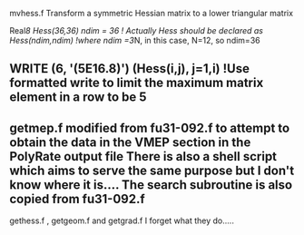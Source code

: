 mvhess.f
Transform a symmetric Hessian matrix to a lower triangular matrix

Real*8 Hess(36,36)
ndim = 36
! Actually Hess should be declared as Hess(ndim,ndim)
!where ndim =3*N, in this case, N=12, so ndim=36

WRITE (6, '(5E16.8)') (Hess(i,j), j=1,i)
!Use formatted write to limit the maximum matrix element in a row to be 5
---------------------------------------------------------------------------------------------------------------------------------
getmep.f
modified from fu31-092.f to attempt to obtain the data in the VMEP section in the PolyRate output file
There is also a shell script which aims to serve the same purpose but I don't know where it is....
The search subroutine is also copied from fu31-092.f
----------------------------------------------------------------------------------------------------------------------------------
gethess.f , getgeom.f and getgrad.f
I forget what they do.....
